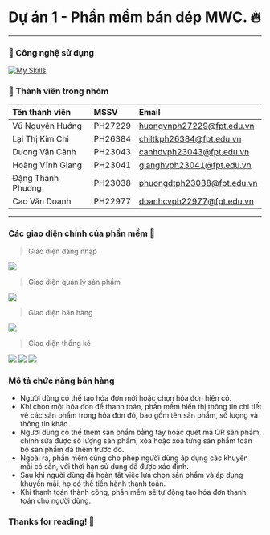 # Dự án 1 - Phần mềm bán dép MWC. 🔥

***

### 💖 Công nghệ sử dụng

[![My Skills](https://skills.thijs.gg/icons?i=java,hibernate,maven,git,github&theme=dark)](https://skills.thijs.gg)

### 💖 Thành viên trong nhóm

| Tên thành viên        | MSSV    | Email                      | 
|:----------------------|:--------|:---------------------------| 
| Vũ Nguyên Hướng       | PH27229 | huongvnph27229@fpt.edu.vn  | 
| Lại Thị Kim Chi       | PH26384 | chiltkph26384@fpt.edu.vn   | 
| Dương Văn Cảnh        | PH23043 | canhdvph23043@fpt.edu.vn   | 
| Hoàng Vĩnh Giang      | PH23041 | gianghvph23041@fpt.edu.vn  |
| Đặng Thanh Phương     | PH23038 | phuongdtph23038@fpt.edu.vn |
| Cao Văn Doanh         | PH22977 | doanhcvph22977@fpt.edu.vn  |

***

### Các giao diện chính của phần mềm 💖

> Giao diện đăng nhập

![](https://i.imgur.com/ibISjm7.png)

> Giao diện quản lý sản phẩm

![](https://i.imgur.com/QgKGpPI.png)

> Giao diện bán hàng

![](https://i.imgur.com/5TRb0tl.png)

> Giao diện thống kê

![](https://i.imgur.com/iFxozhN.png)
![](https://i.imgur.com/rWw59Jb.png)
![](https://i.imgur.com/RILeWFh.png)

### Mô tả chức năng bán hàng
- Người dùng có thể tạo hóa đơn mới hoặc chọn hóa đơn hiện có.
- Khi chọn một hóa đơn để thanh toán, phần mềm hiển thị thông tin chi tiết về các sản phẩm trong hóa đơn đó, bao gồm tên sản phẩm, số lượng và thông tin khác.
- Người dùng có thể thêm sản phẩm bằng tay hoặc quét mã QR sản phẩm, chỉnh sửa được số lượng sản phẩm, xóa hoặc xóa từng sản phẩm toàn bộ sản phẩm đã thêm trước đó.
- Ngoài ra, phần mềm cũng cho phép người dùng áp dụng các khuyến mãi có sẵn, với thời hạn sử dụng đã được xác định.
- Sau khi người dùng đã hoàn tất việc lựa chọn sản phẩm và áp dụng khuyến mãi, họ có thể tiến hành thanh toán.
- Khi thanh toán thành công, phần mềm sẽ tự động tạo hóa đơn thanh toán cho người dùng.

### Thanks for reading! 💖
